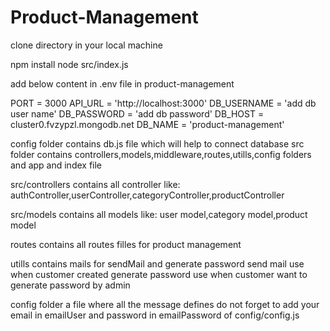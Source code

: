 # Product-Management

clone directory in your local machine

npm install 
node src/index.js

add below content in  .env file in product-management

PORT = 3000
API_URL = 'http://localhost:3000'
DB_USERNAME = 'add db user name'
DB_PASSWORD = 'add db password'
DB_HOST = cluster0.fvzypzl.mongodb.net
DB_NAME = 'product-management'

config folder contains db.js file which will help to connect database
src folder contains controllers,models,middleware,routes,utills,config folders and app and index file

src/controllers contains all controller like: authController,userController,categoryController,productController

src/models contains all models like: user model,category model,product model

routes contains all routes filles for product management

utills contains mails for sendMail and generate password
      send mail use when customer created
      generate password use when customer want to generate password by admin
      
config folder a file where all the message defines
      do not forget to add your email in emailUser and password in emailPassword of config/config.js

